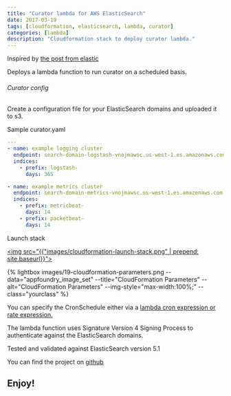 ```yaml
---
title: "Curator lambda for AWS ElasticSearch"
date: 2017-03-19
tags: [cloudformation, elasticsearch, lambda, curator]
categories: [lambda]
description: "Cloudformation stack to deploy curator lambda."
---
```


Inspired by [the post from elastic](https://www.elastic.co/blog/serverless-elasticsearch-curator-on-aws-lambda)

Deploys a lambda function to run curator on a scheduled basis.

###### Curator config

Create a configuration file for your ElasticSearch domains and uploaded it to s3.

Sample curator.yaml

```yaml
---
- name: example logging cluster
  endpoint: search-domain-logstash-vnojmawsc.us-west-1.es.amazonaws.com
  indices:
    - prefix: logstash-
      days: 365

- name: example metrics cluster
  endpoint: search-domain-metrics-vnojmawsc.us-west-1.es.amazonaws.com
  indices:
    - prefix: metricbeat-
      days: 14
    - prefix: packetbeat-
      days: 14
```

Launch stack

[<img src="{{"images/cloudformation-launch-stack.png" | prepend: site.baseurl}}">](https://console.aws.amazon.com/cloudformation/home?#/stacks/new?stackName=elasticsearch-curator&templateURL=https://s3-eu-west-1.amazonaws.com/dryrun.cloud-resources/2017-03-19-Curator-lambda-for-ElasticSearch-51/curator_lambda.template)

{% lightbox images/19-cloudformation-parameters.png  --data="appfoundry_image_set" --title="CloudFormation Parameters" --alt="CloudFormation Parameters" --img-style="max-width:100%;" --class="yourclass" %}


You can specify the CronSchedule either via a [lambda cron expression or rate expression.][1]

[1]: http://docs.aws.amazon.com/lambda/latest/dg/tutorial-scheduled-events-schedule-expressions.html

The lambda function uses Signature Version 4 Signing Process to authenticate against the ElasticSearch domains.

Tested and validated against ElasticSearch version 5.1

You can find the project on [github](https://github.com/gergo-dryrun/curator-lambda-aws-es/)


Enjoy!
---
